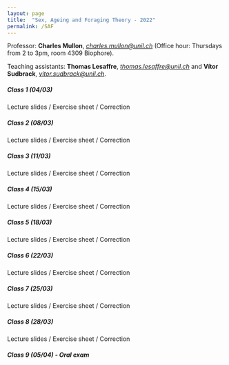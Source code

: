```yaml
---
layout: page
title:  "Sex, Ageing and Foraging Theory - 2022"
permalink: /SAF
---
```



Professor: **Charles Mullon**, *charles.mullon@unil.ch* (Office hour: Thursdays from 2 to 3pm, room 4309 Biophore). 

Teaching assistants: **Thomas Lesaffre**, *thomas.lesaffre@unil.ch* and **Vítor Sudbrack**, *vitor.sudbrack@unil.ch*. 


##### Class 1 (04/03)

Lecture slides / Exercise sheet / Correction

##### Class 2 (08/03)

Lecture slides / Exercise sheet / Correction

##### Class 3 (11/03)

Lecture slides / Exercise sheet / Correction

##### Class 4 (15/03)

Lecture slides / Exercise sheet / Correction

##### Class 5 (18/03)

Lecture slides / Exercise sheet / Correction

##### Class 6 (22/03)

Lecture slides / Exercise sheet / Correction

##### Class 7 (25/03)

Lecture slides / Exercise sheet / Correction

##### Class 8 (28/03)

Lecture slides / Exercise sheet / Correction

##### Class 9 (05/04) - Oral exam


